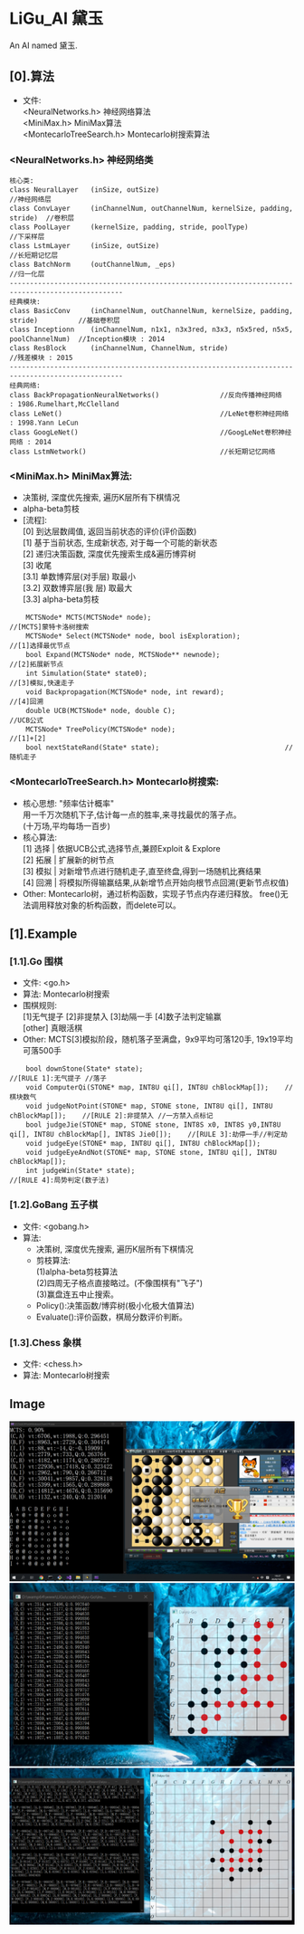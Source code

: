 # LiGu_AI	黛玉
An AI named 黛玉.
## [0].算法
* 文件:  
<NeuralNetworks.h>			神经网络算法   
<MiniMax.h>					MiniMax算法  
<MontecarloTreeSearch.h> 	Montecarlo树搜索算法  
### <NeuralNetworks.h> 神经网络类
```
核心类:
class NeuralLayer	(inSize, outSize)											//神经网络层
class ConvLayer		(inChannelNum, outChannelNum, kernelSize, padding, stride)	//卷积层
class PoolLayer		(kernelSize, padding, stride, poolType)						//下采样层
class LstmLayer		(inSize, outSize)											//长短期记忆层
class BatchNorm		(outChannelNum, _eps)										//归一化层
--------------------------------------------------------------------------------------------------
经典模块:
class BasicConv		(inChannelNum, outChannelNum, kernelSize, padding, stride)			//基础卷积层
class Inceptionn	(inChannelNum, n1x1, n3x3red, n3x3, n5x5red, n5x5, poolChannelNum)	//Inception模块 : 2014
class ResBlock		(inChannelNum, ChannelNum, stride)									//残差模块 : 2015
--------------------------------------------------------------------------------------------------
经典网络:
class BackPropagationNeuralNetworks()				//反向传播神经网络		: 1986.Rumelhart,McClelland
class LeNet()										//LeNet卷积神经网络		: 1998.Yann LeCun
class GoogLeNet()									//GoogLeNet卷积神经网络 : 2014
class LstmNetwork()									//长短期记忆网络
```
### <MiniMax.h> MiniMax算法:  
* 决策树, 深度优先搜索, 遍历K层所有下棋情况  
* alpha-beta剪枝  
* 	[流程]:  
		[0] 到达层数阈值, 返回当前状态的评价(评价函数)  
		[1] 基于当前状态, 生成新状态, 对于每一个可能的新状态  
		[2] 递归决策函数, 深度优先搜索生成&遍历博弈树  
		[3] 收尾  
		[3.1] 单数博弈层(对手层) 取最小  
		[3.2] 双数博弈层(我  层) 取最大  
		[3.3] alpha-beta剪枝  
```
	MCTSNode* MCTS(MCTSNode* node);									//[MCTS]蒙特卡洛树搜索
	MCTSNode* Select(MCTSNode* node, bool isExploration);			//[1]选择最优节点
	bool Expand(MCTSNode* node, MCTSNode** newnode);				//[2]拓展新节点
	int Simulation(State* state0);									//[3]模拟,快速走子
	void Backpropagation(MCTSNode* node, int reward);				//[4]回溯
	double UCB(MCTSNode* node, double C);							//UCB公式
	MCTSNode* TreePolicy(MCTSNode* node);							//[1]+[2]
	bool nextStateRand(State* state);								//随机走子
```
### <MontecarloTreeSearch.h> Montecarlo树搜索:  
* 核心思想: "频率估计概率"  
	用一千万次随机下子,估计每一点的胜率,来寻找最优的落子点。  
	(十万场,平均每场一百步)  
* 核心算法:  
	[1] 选择 | 依据UCB公式,选择节点,兼顾Exploit & Explore  
	[2] 拓展 | 扩展新的树节点  
	[3] 模拟 | 对新增节点进行随机走子,直至终盘,得到一场随机比赛结果  
	[4] 回溯 | 将模拟所得输赢结果,从新增节点开始向根节点回溯(更新节点权值)  
* Other: Montecarlo树，通过析构函数，实现子节点内存递归释放。 free()无法调用释放对象的析构函数，而delete可以。  
## [1].Example
### [1.1].Go 围棋  
* 文件:	<go.h>
* 算法:  Montecarlo树搜索
* 围棋规则:  
	[1]无气提子 
	[2]非提禁入 
	[3]劫隔一手 
	[4]数子法判定输赢  
	[other] 真眼活棋  
* Other: MCTS[3]模拟阶段，随机落子至满盘，9x9平均可落120手, 19x19平均可落500手  
```
	bool downStone(State* state);									//[RULE 1]:无气提子 //落子
	void ComputerQi(STONE* map, INT8U qi[], INT8U chBlockMap[]);	//棋块数气
	void judgeNotPoint(STONE* map, STONE stone, INT8U qi[], INT8U chBlockMap[]);	//[RULE 2]:非提禁入 //一方禁入点标记
	bool judgeJie(STONE* map, STONE stone, INT8S x0, INT8S y0,INT8U qi[], INT8U chBlockMap[], INT8S Jie0[]);	//[RULE 3]:劫停一手//判定劫
	void judgeEye(STONE* map, INT8U qi[], INT8U chBlockMap[]);
	void judgeEyeAndNot(STONE* map, STONE stone, INT8U qi[], INT8U chBlockMap[]);
	int judgeWin(State* state);										//[RULE 4]:局势判定(数子法)
```
### [1.2].GoBang 五子棋  
* 文件:	<gobang.h>  
* 算法:  
	* 决策树, 深度优先搜索, 遍历K层所有下棋情况
	* 剪枝算法:   
		(1)alpha-beta剪枝算法   
		(2)四周无子格点直接略过。(不像围棋有"飞子")   
		(3)赢盘连五中止搜索。   
	* Policy():决策函数/博弈树(极小化极大值算法)  
	* Evaluate():评价函数，棋局分数评价判断。 

### [1.3].Chess 象棋
* 文件:	<chess.h>  
* 算法:  Montecarlo树搜索
## Image
![Image text](https://github.com/LiGuer/Daiyu-Go/blob/master/contest/vs%E9%87%8E%E7%8B%90%E4%B8%AD%E4%B8%8B12%E7%BA%A7.png)  
![Image text](https://github.com/LiGuer/Daiyu-Go/blob/master/contest/20201122182136.png)  
![Image text](https://github.com/LiGuer/Daiyu-Go/blob/master/contest/20201122183254.png)  